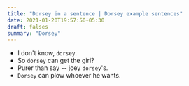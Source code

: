 ```yaml
---
title: "Dorsey in a sentence | Dorsey example sentences"
date: 2021-01-20T19:57:50+05:30
draft: falses
summary: "Dorsey"
---
```

- I don't know, `dorsey`.
- So `dorsey` can get the girl?
- Purer than say -- joey `dorsey`'s.
- `Dorsey` can plow whoever he wants.
                 
